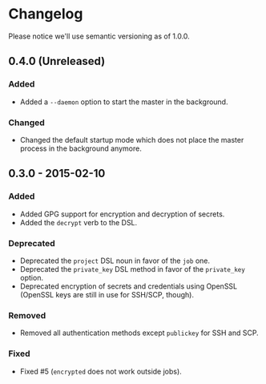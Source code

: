 # Changelog

Please notice we'll use semantic versioning as of 1.0.0.

## 0.4.0 (Unreleased)

### Added

* Added a `--daemon` option to start the master in the background.

### Changed

* Changed the default startup mode which does not place the master process in
  the background anymore.

## 0.3.0 - 2015-02-10

### Added

* Added GPG support for encryption and decryption of secrets.
* Added the `decrypt` verb to the DSL.

### Deprecated

* Deprecated the `project` DSL noun in favor of the `job` one.
* Deprecated the `private_key` DSL method in favor of the `private_key` option.
* Deprecated encryption of secrets and credentials using OpenSSL (OpenSSL keys
  are still in use for SSH/SCP, though).

### Removed

* Removed all authentication methods except `publickey` for SSH and SCP.

### Fixed

* Fixed #5 (`encrypted` does not work outside jobs).
